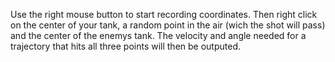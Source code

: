 Use the right mouse button to start recording coordinates. Then right click on the center of your tank, a random point in the air (wich the shot will pass) and the center of the enemys tank.
The velocity and angle needed for a trajectory that hits all three points will then be outputed.

